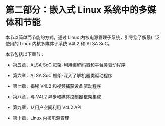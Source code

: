 # 第二部分：嵌入式 Linux 系统中的多媒体和节能

本节以简单而节能的方式，通过 Linux 内核电源管理子系统，引导您了解最广泛使用的 Linux 内核多媒体子系统 V4L2 和 ALSA SoC。

本节包括以下章节：

+   第五章，ALSA SoC 框架-利用编解码器和平台类驱动程序

+   第六章，ALSA SoC 框架-深入了解机器类驱动程序

+   第七章，揭秘 V4L2 和视频捕获设备驱动程序

+   第八章，与 V4L2 异步和媒体控制器框架集成

+   第九章，从用户空间利用 V4L2 API

+   第十章，Linux 内核电源管理
